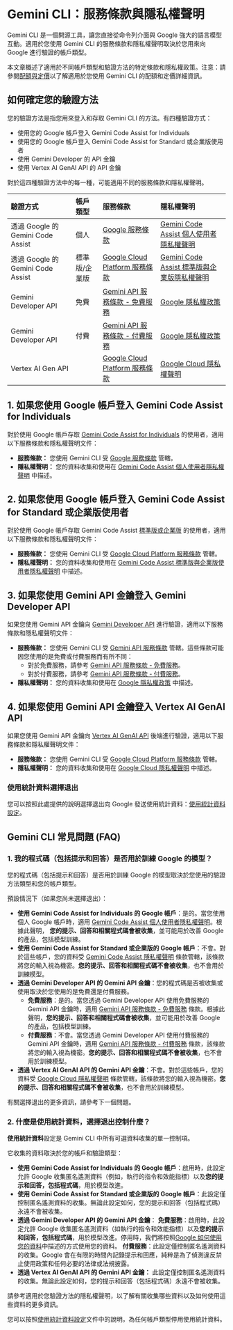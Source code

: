 # Gemini CLI：服務條款與隱私權聲明

Gemini CLI 是一個開源工具，讓您直接從命令列介面與 Google 強大的語言模型互動。適用於您使用 Gemini CLI 的服務條款和隱私權聲明取決於您用來向 Google 進行驗證的帳戶類型。

本文章概述了適用於不同帳戶類型和驗證方法的特定條款和隱私權政策。注意：請參閱[配額與定價](./quota-and-pricing.md)以了解適用於您使用 Gemini CLI 的配額和定價詳細資訊。

## 如何確定您的驗證方法

您的驗證方法是指您用來登入和存取 Gemini CLI 的方法。有四種驗證方式：

- 使用您的 Google 帳戶登入 Gemini Code Assist for Individuals
- 使用您的 Google 帳戶登入 Gemini Code Assist for Standard 或企業版使用者
- 使用 Gemini Developer 的 API 金鑰
- 使用 Vertex AI GenAI API 的 API 金鑰

對於這四種驗證方法中的每一種，可能適用不同的服務條款和隱私權聲明。

| 驗證方式                      | 帳戶類型            | 服務條款                                                                                            | 隱私權聲明                                                                                                                                                                                   |
| :---------------------------- | :------------------ | :------------------------------------------------------------------------------------------------------ | :----------------------------------------------------------------------------------------------------------------------------------------------------------------------------------------------- |
| 透過 Google 的 Gemini Code Assist | 個人          | [Google 服務條款](https://policies.google.com/terms?hl=en-US)                                   | [Gemini Code Assist 個人使用者隱私權聲明](https://developers.google.com/gemini-code-assist/resources/privacy-notice-gemini-code-assist-individuals)                                    |
| 透過 Google 的 Gemini Code Assist | 標準版/企業版 | [Google Cloud Platform 服務條款](https://cloud.google.com/terms)                                | [Gemini Code Assist 標準版與企業版隱私權聲明](https://cloud.google.com/gemini/docs/codeassist/security-privacy-compliance#standard_and_enterprise_data_protection_and_privacy) |
| Gemini Developer API          | 免費              | [Gemini API 服務條款 - 免費服務](https://ai.google.dev/gemini-api/terms#unpaid-services) | [Google 隱私權政策](https://policies.google.com/privacy)                                                                                                                                     |
| Gemini Developer API          | 付費                | [Gemini API 服務條款 - 付費服務](https://ai.google.dev/gemini-api/terms#paid-services)     | [Google 隱私權政策](https://policies.google.com/privacy)                                                                                                                                     |
| Vertex AI Gen API             |                     | [Google Cloud Platform 服務條款](https://cloud.google.com/terms/service-terms/)                    | [Google Cloud 隱私權聲明](https://cloud.google.com/terms/cloud-privacy-notice)                                                                                                               |

## 1. 如果您使用 Google 帳戶登入 Gemini Code Assist for Individuals

對於使用 Google 帳戶存取 [Gemini Code Assist for Individuals](https://developers.google.com/gemini-code-assist/docs/overview#supported-features-gca) 的使用者，適用以下服務條款和隱私權聲明文件：

- **服務條款：** 您使用 Gemini CLI 受 [Google 服務條款](https://policies.google.com/terms?hl=en-US) 管轄。
- **隱私權聲明：** 您的資料收集和使用在 [Gemini Code Assist 個人使用者隱私權聲明](https://developers.google.com/gemini-code-assist/resources/privacy-notice-gemini-code-assist-individuals) 中描述。

## 2. 如果您使用 Google 帳戶登入 Gemini Code Assist for Standard 或企業版使用者

對於使用 Google 帳戶存取 Gemini Code Assist [標準版或企業版](https://cloud.google.com/gemini/docs/codeassist/overview#editions-overview) 的使用者，適用以下服務條款和隱私權聲明文件：

- **服務條款：** 您使用 Gemini CLI 受 [Google Cloud Platform 服務條款](https://cloud.google.com/terms) 管轄。
- **隱私權聲明：** 您的資料收集和使用在 [Gemini Code Assist 標準版與企業版使用者隱私權聲明](https://cloud.google.com/gemini/docs/codeassist/security-privacy-compliance#standard_and_enterprise_data_protection_and_privacy) 中描述。

## 3. 如果您使用 Gemini API 金鑰登入 Gemini Developer API

如果您使用 Gemini API 金鑰向 [Gemini Developer API](https://ai.google.dev/gemini-api/docs) 進行驗證，適用以下服務條款和隱私權聲明文件：

- **服務條款：** 您使用 Gemini CLI 受 [Gemini API 服務條款](https://ai.google.dev/gemini-api/terms) 管轄。這些條款可能因您使用的是免費或付費服務而有所不同：
  - 對於免費服務，請參考 [Gemini API 服務條款 - 免費服務](https://ai.google.dev/gemini-api/terms#unpaid-services)。
  - 對於付費服務，請參考 [Gemini API 服務條款 - 付費服務](https://ai.google.dev/gemini-api/terms#paid-services)。
- **隱私權聲明：** 您的資料收集和使用在 [Google 隱私權政策](https://policies.google.com/privacy) 中描述。

## 4. 如果您使用 Gemini API 金鑰登入 Vertex AI GenAI API

如果您使用 Gemini API 金鑰向 [Vertex AI GenAI API](https://cloud.google.com/vertex-ai/generative-ai/docs/reference/rest) 後端進行驗證，適用以下服務條款和隱私權聲明文件：

- **服務條款：** 您使用 Gemini CLI 受 [Google Cloud Platform 服務條款](https://cloud.google.com/terms/service-terms/) 管轄。
- **隱私權聲明：** 您的資料收集和使用在 [Google Cloud 隱私權聲明](https://cloud.google.com/terms/cloud-privacy-notice) 中描述。

### 使用統計資料選擇退出

您可以按照此處提供的說明選擇退出向 Google 發送使用統計資料：[使用統計資料設定](./cli/configuration.md#usage-statistics)。

## Gemini CLI 常見問題 (FAQ)

### 1. 我的程式碼（包括提示和回答）是否用於訓練 Google 的模型？

您的程式碼（包括提示和回答）是否用於訓練 Google 的模型取決於您使用的驗證方法類型和您的帳戶類型。

預設情況下（如果您尚未選擇退出）：

- **使用 Gemini Code Assist for Individuals 的 Google 帳戶**：是的。當您使用個人 Google 帳戶時，適用 [Gemini Code Assist 個人使用者隱私權聲明](https://developers.google.com/gemini-code-assist/resources/privacy-notice-gemini-code-assist-individuals)。根據此聲明，
  **您的提示、回答和相關程式碼會被收集**，並可能用於改善 Google 的產品，包括模型訓練。
- **使用 Gemini Code Assist for Standard 或企業版的 Google 帳戶**：不會。對於這些帳戶，您的資料受 [Gemini Code Assist 隱私權聲明](https://cloud.google.com/gemini/docs/codeassist/security-privacy-compliance#standard_and_enterprise_data_protection_and_privacy) 條款管轄，該條款將您的輸入視為機密。**您的提示、回答和相關程式碼不會被收集**，也不會用於訓練模型。
- **透過 Gemini Developer API 的 Gemini API 金鑰**：您的程式碼是否被收集或使用取決於您使用的是免費還是付費服務。
  - **免費服務**：是的。當您透過 Gemini Developer API 使用免費服務的 Gemini API 金鑰時，適用 [Gemini API 服務條款 - 免費服務](https://ai.google.dev/gemini-api/terms#unpaid-services) 條款。根據此聲明，**您的提示、回答和相關程式碼會被收集**，並可能用於改善 Google 的產品，包括模型訓練。
  - **付費服務**：不會。當您透過 Gemini Developer API 使用付費服務的 Gemini API 金鑰時，適用 [Gemini API 服務條款 - 付費服務](https://ai.google.dev/gemini-api/terms#paid-services) 條款，該條款將您的輸入視為機密。**您的提示、回答和相關程式碼不會被收集**，也不會用於訓練模型。
- **透過 Vertex AI GenAI API 的 Gemini API 金鑰**：不會。對於這些帳戶，您的資料受 [Google Cloud 隱私權聲明](https://cloud.google.com/terms/cloud-privacy-notice) 條款管轄，該條款將您的輸入視為機密。**您的提示、回答和相關程式碼不會被收集**，也不會用於訓練模型。

有關選擇退出的更多資訊，請參考下一個問題。

### 2. 什麼是使用統計資料，選擇退出控制什麼？

**使用統計資料**設定是 Gemini CLI 中所有可選資料收集的單一控制項。

它收集的資料取決於您的帳戶和驗證類型：

- **使用 Gemini Code Assist for Individuals 的 Google 帳戶**：啟用時，此設定允許 Google 收集匿名遙測資料（例如，執行的指令和效能指標）以及**您的提示和回答，包括程式碼**，用於模型改進。
- **使用 Gemini Code Assist for Standard 或企業版的 Google 帳戶**：此設定僅控制匿名遙測資料的收集。無論此設定如何，您的提示和回答（包括程式碼）永遠不會被收集。
- **透過 Gemini Developer API 的 Gemini API 金鑰**：
  **免費服務**：啟用時，此設定允許 Google 收集匿名遙測資料（如執行的指令和效能指標）以及**您的提示和回答，包括程式碼**，用於模型改進。停用時，我們將按照[Google 如何使用您的資料](https://ai.google.dev/gemini-api/terms#data-use-unpaid)中描述的方式使用您的資料。
  **付費服務**：此設定僅控制匿名遙測資料的收集。Google 會在有限的時間內記錄提示和回應，純粹是為了偵測違反禁止使用政策和任何必要的法律或法規披露。
- **透過 Vertex AI GenAI API 的 Gemini API 金鑰：** 此設定僅控制匿名遙測資料的收集。無論此設定如何，您的提示和回答（包括程式碼）永遠不會被收集。

請參考適用於您驗證方法的隱私權聲明，以了解有關收集哪些資料以及如何使用這些資料的更多資訊。

您可以按照[使用統計資料設定](./cli/configuration.md#usage-statistics)文件中的說明，為任何帳戶類型停用使用統計資料。
